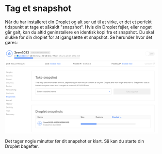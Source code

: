 # Tag et snapshot

Når du har installeret din Droplet og alt ser ud til at virke, er det et perfekt tidspunkt at tage et såkaldt "snapshot". Hvis din Droplet fejler, eller noget går galt, kan du altid geninstallere en identisk kopi fra et snapshot. Du skal slukke for din droplet for at igangsætte et snapshot. Se herunder hvor det gøres:

![snapshot](./images/snapshot.png)

Det tager nogle minutter før dit snapshot er klart. Så kan du starte din Droplet bagefter.
